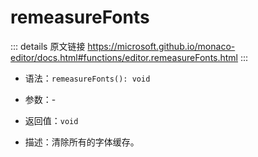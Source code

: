 # remeasureFonts
        
::: details 原文链接
https://microsoft.github.io/monaco-editor/docs.html#functions/editor.remeasureFonts.html
:::

- 语法：`remeasureFonts(): void`

- 参数：-
  
- 返回值：`void`

- 描述：清除所有的字体缓存。